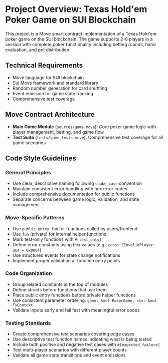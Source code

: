 # Project Overview: Texas Hold'em Poker Game on SUI Blockchain

This project is a Move smart contract implementation of a Texas Hold'em poker game on the SUI blockchain. The game supports 2-8 players in a session with complete poker functionality including betting rounds, hand evaluation, and pot distribution.

## Technical Requirements

- Move language for SUI blockchain
- Sui Move framework and standard library
- Random number generation for card shuffling
- Event emission for game state tracking
- Comprehensive test coverage

## Move Contract Architecture

- **Main Game Module** (`sources/game.move`): Core poker game logic with player management, betting, and game flow
- **Test Suite** (`tests/game_tests.move`): Comprehensive test coverage for all game scenarios

## Code Style Guidelines

### General Principles

- Use clear, descriptive naming following `snake_case` convention
- Maintain consistent error handling with hex error codes
- Include comprehensive documentation for public functions
- Separate concerns between game logic, validation, and state management

### Move-Specific Patterns

- Use `public entry fun` for functions called by users/frontend
- Use `fun` (private) for internal helper functions
- Mark test-only functions with `#[test_only]`
- Define error constants using hex values (e.g., `const EInvalidPlayer: u64 = 0x0004`)
- Use structured events for state change notifications
- Implement proper validation at function entry points

### Code Organization

- Group related constants at the top of modules
- Define structs before functions that use them
- Place public entry functions before private helper functions
- Use consistent parameter ordering: `game: &mut PokerGame, ctx: &mut TxContext`
- Validate inputs early and fail fast with meaningful error codes

### Testing Standards

- Create comprehensive test scenarios covering edge cases
- Use descriptive test function names indicating what is being tested
- Include both positive and negative test cases with `#[expected_failure]`
- Test multi-player scenarios with different player counts
- Validate all game state transitions and event emissions
